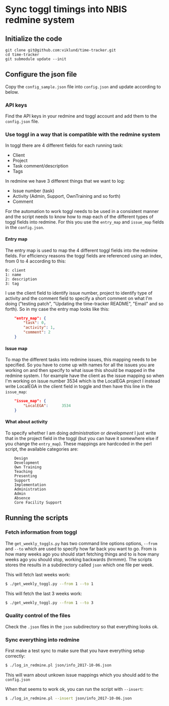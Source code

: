 # Sync toggl timings into NBIS redmine system

## Initialize the code

```
git clone git@github.com:viklund/time-tracker.git
cd time-tracker
git submodule update --init
```

## Configure the json file

Copy the `config_sample.json` file into `config.json` and update according to
below.

### API keys

Find the API keys in your redmine and toggl account and add them to the
`config.json` file.

### Use toggl in a way that is compatible with the redmine system

In toggl there are 4 different fields for each running task:

 - Client
 - Project
 - Task comment/description
 - Tags

In redmine we have 3 different things that we want to log:

 - Issue number (task)
 - Activity (Admin, Support, OwnTraining and so forth)
 - Comment

For the automation to work toggl needs to be used in a consistent manner and
the script needs to know how to map each of the different types of toggl fields
into redmine. For this you use the `entry_map` and `issue_map` fields in the
`config.json`.

#### Entry map

The entry map is used to map the 4 different toggl fields into the redmine
fields. For efficiency reasons the toggl fields are referenced using an
index, from 0 to 4 according to this:

    0: client
    1: name
    2: description
    3: tag

I use the client field to identify issue number, project to identify type of
activity and the comment field to specify a short comment on what I'm doing
("testing patch", "Updating the time-tracker README", "Email" and so forth).
So in my case the entry map looks like this:

```json
    "entry_map": {
        "task": 0,
        "activity": 1,
        "comment": 2
    }
```

#### Issue map

To map the different tasks into redmine issues, this mapping needs to be
specified. So you have to come up with names for all the issues you are
working on and then specify to what issue this should be mapped in the redmine
system. I for example have the client as the issue mapping so when I'm working
on issue number 3534 which is the LocalEGA project I instead write LocalEGA in
the client field in toggle and then have this line in the `issue_map`:

```json
    "issue_map": {
        "LocalEGA":      3534
    }
```

#### What about activity

To specify whether I am doing _administration_ or _development_ I just write
that in the project field in the toggl (but you can have it somewhere else if
you change the `entry_map`). These mappings are hardcoded in the perl script,
the available categories are:

        Design
        Development
        Own Training
        Teaching
        Presenting
        Support
        Implementation
        Administration
        Admin
        Absence
        Core Facility Support

## Running the scripts

### Fetch information from toggl

The `get_weekly_toggls.py` has two command line options options, `--from` and
`--to` which are used to specify how far back you want to go. From is how many
weeks ago you should start fetching things and to is how many weeks ago you
should stop, working backwards (hrmmm). The scripts stores the results in a
subdirectory called `json` which one file per week.

This will fetch last weeks work:

```bash
$ ./get_weekly_toggl.py --from 1 --to 1
```

This will fetch the last 3 weeks work:

```bash
$ ./get_weekly_toggl.py --from 1 --to 3
```

### Quality control of the files

Check the `.json` files in the `json` subdirectory so that everything looks
ok.

### Sync everything into redmine

First make a test sync to make sure that you have everything setup correctly:

```bash
$ ./log_in_redmine.pl json/info_2017-10-06.json
```

This will warn about unkown issue mappings which you should add to the
`config.json`

When that seems to work ok, you can run the script with `--insert`:


```bash
$ ./log_in_redmine.pl --insert json/info_2017-10-06.json
```
